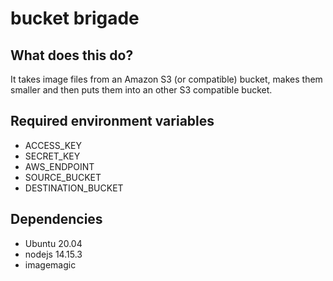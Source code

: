 # bucket brigade

## What does this do?

It takes image files from an Amazon S3 (or compatible) bucket, makes them smaller and then puts them into an other S3 compatible bucket.

## Required environment variables

- ACCESS_KEY
- SECRET_KEY
- AWS_ENDPOINT
- SOURCE_BUCKET
- DESTINATION_BUCKET

## Dependencies

- Ubuntu 20.04
- nodejs 14.15.3
- imagemagic
